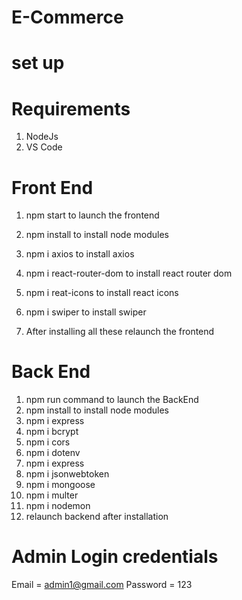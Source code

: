 # E-Commerce
# set up 
# Requirements
1. NodeJs
2. VS Code

# Front End
1. npm start to launch the frontend

2. npm install to install node modules

3. npm i axios to install axios

4. npm i react-router-dom to install react router dom
5. npm i reat-icons to install react icons
6. npm i swiper to install swiper
7. After installing all these relaunch the frontend

# Back End
1. npm run command to launch the BackEnd
2. npm install to install node modules
3. npm i express
4. npm i bcrypt
5. npm i cors
6. npm i dotenv
7. npm i express
8. npm i jsonwebtoken
9. npm i mongoose
10. npm i multer
11. npm i nodemon
12. relaunch backend after installation 


# Admin Login credentials
Email = admin1@gmail.com
Password = 123
